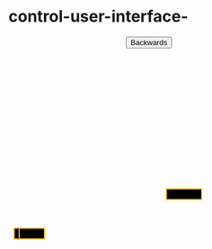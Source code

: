 # control-user-interface-
<!DOCTYPE html>
<html lang="en">
<head>
    <meta charset="UTF-8">
    <meta http-equiv="X-UA-Compatible" content="IE=edge">
    <meta name="viewport" content="width=device-width, initial-scale=1.0">
    <title>Control Button</title>
    <link rel="stylesheet" href="css/Style.css"/>
  
    
</head>
<style>

#B{
      border: 2px solid #FFBC00;
      background-color:#010100;
        position: relative;
        top: 410px;
        left: -479px;

    }
    #R{
      border: 2px solid #FFBC00;
      background-color:#010100;
      position: relative;
        top: 270px;
        right: -280px;
    }
    #F{
      border: 2px solid #FFBC00;
      background-color:#010100;
        position: relative;
        top: 340px;
        left: -140px;
    }
    #L{
      border: 2px solid #FFBC00;
      background-color:#010100;
      position: relative;
        top: 340px;
        left: -60px;
    }
    #S{
      border: 2px solid #010100;
      background-color:#010100;
        border-radius: 25px;
        position: relative;
        top: 340px;
        left: -100px;
    }
    
</style>
<body>
<form action="db.php" method="get" >

  <input  type="submit" name="Right" id="R" value='Forward'/>

  <input type="submit" name="Left" id="L" value='Left'/>

  <input type="submit" name="Stop" id="S" value='Stop' />

  <input type="submit" name="Forward" id="F" value='Right'/>

  <input type="submit" name="Backward" id="B" value='Backwards'/>


</form>
</body>
</html>
